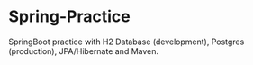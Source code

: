 # Spring-Practice

SpringBoot practice with H2 Database (development), Postgres (production), JPA/Hibernate and Maven.
